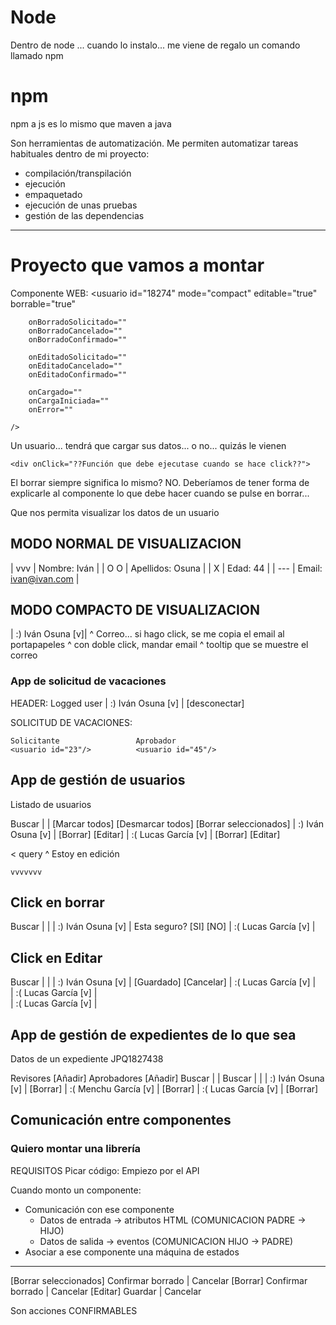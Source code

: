 
# Node

Dentro de node ... cuando lo instalo... me viene de regalo un comando llamado npm

# npm

npm a js es lo mismo que maven a java

Son herramientas de automatización. Me permiten automatizar tareas habituales dentro de mi proyecto:
- compilación/transpilación
- ejecución
- empaquetado
- ejecución de unas pruebas
- gestión de las dependencias

---

# Proyecto que vamos a montar

Componente WEB: 
    <usuario 
        id="18274" 
        mode="compact" 
        editable="true" 
        borrable="true"

        onBorradoSolicitado=""
        onBorradoCancelado=""
        onBorradoConfirmado=""

        onEditadoSolicitado=""
        onEditadoCancelado=""
        onEditadoConfirmado=""

        onCargado=""
        onCargaIniciada=""
        onError=""

    />

Un usuario... tendrá que cargar sus datos... o no... quizás le vienen

    <div onClick="??Función que debe ejecutase cuando se hace click??">
El borrar siempre significa lo mismo? NO. 
    Deberíamos de tener forma de explicarle al componente lo que debe hacer cuando se pulse en borrar...

Que nos permita visualizar los datos de un usuario

## MODO NORMAL DE VISUALIZACION

| vvv | Nombre: Iván              |
| O O | Apellidos: Osuna          |
|  X  | Edad: 44                  |
| --- | Email: ivan@ivan.com      |

## MODO COMPACTO DE VISUALIZACION

| :) Iván Osuna [v]|
              ^ Correo... si hago click, se me copia el email al portapapeles
              ^ con doble click, mandar email
              ^ tooltip que se muestre el correo

### App de solicitud de vacaciones

HEADER: Logged user | :) Iván Osuna [v] | [desconectar]
                    <usuario id="17"/>

SOLICITUD DE VACACIONES:

    Solicitante                 Aprobador
    <usuario id="23"/>          <usuario id="45"/>

## App de gestión de usuarios

Listado de usuarios

Buscar |       |
[Marcar todos] [Desmarcar todos] [Borrar seleccionados]
| :) Iván Osuna   [v] |  [Borrar] [Editar]
| :( Lucas García [v] |  [Borrar] [Editar]

<listado-usuarios> < query
                ^ Estoy en edición
    <usuario datos="?"/>
    <usuario datos="?" editable="true"/>
</listado-usuarios>

    vvvvvvv

## Click en borrar
Buscar |       |
| :) Iván Osuna   [v] |  Esta seguro? [SI] [NO]
| :( Lucas García [v] |  

## Click en Editar
Buscar |       |
| :) Iván Osuna   [v] |  [Guardado] [Cancelar]
| :( Lucas García [v] |  
| :( Lucas García [v] |  
| :( Lucas García [v] |  

## App de gestión de expedientes de lo que sea

Datos de un expediente JPQ1827438

Revisores [Añadir]                                 Aprobadores [Añadir] 
Buscar |       |                                   Buscar |           |
| :) Iván Osuna   [v] |  [Borrar]                  | :( Menchu García [v] |  [Borrar]
| :( Lucas García [v] |  [Borrar]

## Comunicación entre componentes

### Quiero montar una librería
REQUISITOS
Picar código: Empiezo por el API

Cuando monto un componente:
- Comunicación con ese componente
  - Datos de entrada -> atributos HTML (COMUNICACION PADRE -> HIJO)
  - Datos de salida  -> eventos        (COMUNICACION HIJO -> PADRE)
- Asociar a ese componente una máquina de estados

---

[Borrar seleccionados]  Confirmar borrado | Cancelar
[Borrar]                Confirmar borrado | Cancelar
[Editar]                Guardar           | Cancelar

Son acciones CONFIRMABLES